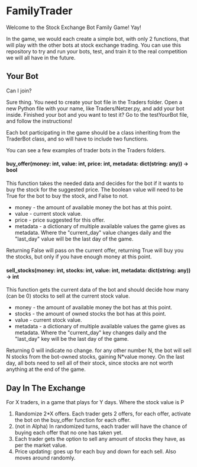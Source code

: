 # FamilyTrader
Welcome to the Stock Exchange Bot Family Game! Yay!

In the game, we would each create a simple bot, with only 2 functions, that will play with the other bots at stock exchange trading. You can use this repository to try and run your bots, test, and train it to the real competition we will all have in the future.

## Your Bot
Can I join?

Sure thing. You need to create your bot file in the Traders folder. Open a new Python file with your name, like Traders/Netzer.py, and add your bot inside. Finished your bot and you want to test it? Go to the testYourBot file, and follow the instructions! 

Each bot participating in the game should be a class inheriting from the TraderBot class, and so will have to include two functions.

You can see a few examples of trader bots in the Traders folders.

#### buy_offer(money: int, value: int, price: int, metadata: dict(string: any)) -> bool

This function takes the needed data and decides for the bot if it wants to buy the stock for the suggested price. The boolean value will need to be True for the bot to buy the stock, and False to not.

- money - the amount of available money the bot has at this point.
- value - current stock value.
- price - price suggested for this offer.
- metadata - a dictionary of multiple available values the game gives as metadata. Where the "current_day" value changes daily and the "last_day" value will be the last day of the game.

Returning False will pass on the current offer, returning True will buy you the stocks, but only if you have enough money at this point.

#### sell_stocks(money: int, stocks: int, value: int, metadata: dict(string: any)) -> int

This function gets the current data of the bot and should decide how many (can be 0) stocks to sell at the current stock value.

- money - the amount of available money the bot has at this point.
- stocks - the amount of owned stocks the bot has at this point.
- value - current stock value.
- metadata - a dictionary of multiple available values the game gives as metadata. Where the "current_day" key changes daily and the "last_day" key will be the last day of the game.

Returning 0 will indicate no change. for any other number N, the bot will sell N stocks from the bot-owned stocks, gaining N*value money. On the last day, all bots need to sell all of their stock, since stocks are not worth anything at the end of the game.
## Day In The Exchange
For X traders, in a game that plays for Y days. Where the stock value is P
1. Randomize 2*X offers. Each trader gets 2 offers, for each offer, activate the bot on the buy_offer function for each offer.
2. (not in Alpha) In randomized turns, each trader will have the chance of buying each offer that no one has taken yet.
3. Each trader gets the option to sell any amount of stocks they have, as per the market value.
4. Price updating: goes up for each buy and down for each sell. Also moves around randomly.
